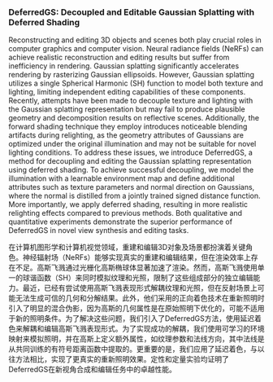 ### DeferredGS: Decoupled and Editable Gaussian Splatting with Deferred Shading

Reconstructing and editing 3D objects and scenes both play crucial roles in computer graphics and computer vision. Neural radiance fields (NeRFs) can achieve realistic reconstruction and editing results but suffer from inefficiency in rendering. Gaussian splatting significantly accelerates rendering by rasterizing Gaussian ellipsoids. However, Gaussian splatting utilizes a single Spherical Harmonic (SH) function to model both texture and lighting, limiting independent editing capabilities of these components. Recently, attempts have been made to decouple texture and lighting with the Gaussian splatting representation but may fail to produce plausible geometry and decomposition results on reflective scenes. Additionally, the forward shading technique they employ introduces noticeable blending artifacts during relighting, as the geometry attributes of Gaussians are optimized under the original illumination and may not be suitable for novel lighting conditions. To address these issues, we introduce DeferredGS, a method for decoupling and editing the Gaussian splatting representation using deferred shading. To achieve successful decoupling, we model the illumination with a learnable environment map and define additional attributes such as texture parameters and normal direction on Gaussians, where the normal is distilled from a jointly trained signed distance function. More importantly, we apply deferred shading, resulting in more realistic relighting effects compared to previous methods. Both qualitative and quantitative experiments demonstrate the superior performance of DeferredGS in novel view synthesis and editing tasks.

在计算机图形学和计算机视觉领域，重建和编辑3D对象及场景都扮演着关键角色。神经辐射场（NeRFs）能够实现真实的重建和编辑结果，但在渲染效率上存在不足。高斯飞溅通过光栅化高斯椭球体显著加速了渲染。然而，高斯飞溅使用单一的球谐函数（SH）来同时模拟纹理和光照，限制了这些组成部分的独立编辑能力。最近，已经有尝试使用高斯飞溅表现形式解耦纹理和光照，但在反射场景上可能无法生成可信的几何和分解结果。此外，他们采用的正向着色技术在重新照明时引入了明显的混合伪影，因为高斯的几何属性是在原始照明下优化的，可能不适用于新的照明条件。为了解决这些问题，我们引入了DeferredGS方法，使用延迟着色来解耦和编辑高斯飞溅表现形式。为了实现成功的解耦，我们使用可学习的环境映射来模拟照明，并在高斯上定义额外属性，如纹理参数和法线方向，其中法线是从共同训练的有符号距离函数中提取的。更重要的是，我们应用了延迟着色，与以往方法相比，实现了更真实的重新照明效果。定性和定量实验均证明了DeferredGS在新视角合成和编辑任务中的卓越性能。
